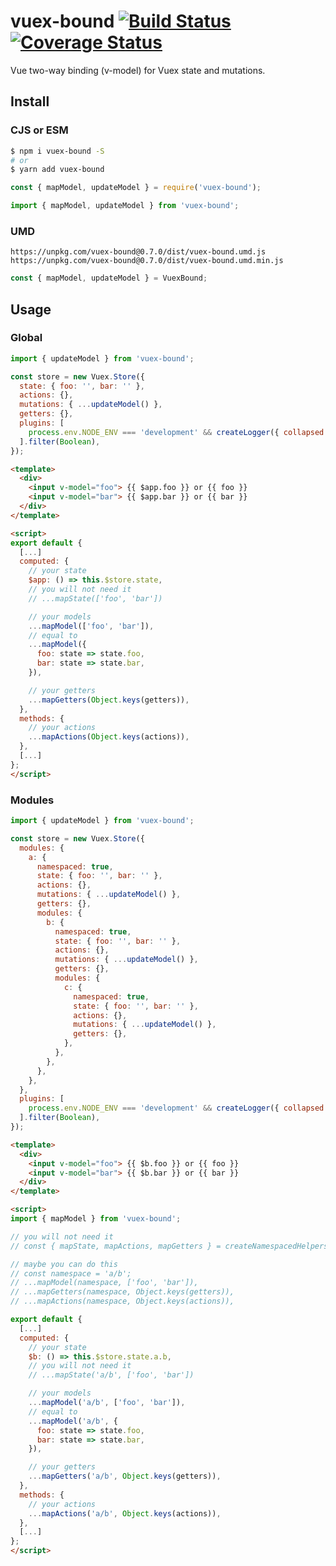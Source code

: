 # vuex-bound [![Build Status](https://travis-ci.org/Vanilla-IceCream/vuex-bound.svg?branch=master)](https://travis-ci.org/Vanilla-IceCream/vuex-bound) [![Coverage Status](https://coveralls.io/repos/github/Vanilla-IceCream/vuex-bound/badge.svg?branch=master)](https://coveralls.io/github/Vanilla-IceCream/vuex-bound?branch=master)

Vue two-way binding (v-model) for Vuex state and mutations.

## Install

### CJS or ESM

```bash
$ npm i vuex-bound -S
# or
$ yarn add vuex-bound
```

```js
const { mapModel, updateModel } = require('vuex-bound');

import { mapModel, updateModel } from 'vuex-bound';
```

### UMD

```
https://unpkg.com/vuex-bound@0.7.0/dist/vuex-bound.umd.js
https://unpkg.com/vuex-bound@0.7.0/dist/vuex-bound.umd.min.js
```

```js
const { mapModel, updateModel } = VuexBound;
```

## Usage

### Global

```js
import { updateModel } from 'vuex-bound';

const store = new Vuex.Store({
  state: { foo: '', bar: '' },
  actions: {},
  mutations: { ...updateModel() },
  getters: {},
  plugins: [
    process.env.NODE_ENV === 'development' && createLogger({ collapsed: false }),
  ].filter(Boolean),
});
```

```html
<template>
  <div>
    <input v-model="foo"> {{ $app.foo }} or {{ foo }}
    <input v-model="bar"> {{ $app.bar }} or {{ bar }}
  </div>
</template>

<script>
export default {
  [...]
  computed: {
    // your state
    $app: () => this.$store.state,
    // you will not need it
    // ...mapState(['foo', 'bar'])

    // your models
    ...mapModel(['foo', 'bar']),
    // equal to
    ...mapModel({
      foo: state => state.foo,
      bar: state => state.bar,
    }),

    // your getters
    ...mapGetters(Object.keys(getters)),
  },
  methods: {
    // your actions
    ...mapActions(Object.keys(actions)),
  },
  [...]
};
</script>
```

### Modules

```js
import { updateModel } from 'vuex-bound';

const store = new Vuex.Store({
  modules: {
    a: {
      namespaced: true,
      state: { foo: '', bar: '' },
      actions: {},
      mutations: { ...updateModel() },
      getters: {},
      modules: {
        b: {
          namespaced: true,
          state: { foo: '', bar: '' },
          actions: {},
          mutations: { ...updateModel() },
          getters: {},
          modules: {
            c: {
              namespaced: true,
              state: { foo: '', bar: '' },
              actions: {},
              mutations: { ...updateModel() },
              getters: {},
            },
          },
        },
      },
    },
  },
  plugins: [
    process.env.NODE_ENV === 'development' && createLogger({ collapsed: false }),
  ].filter(Boolean),
});
```

```html
<template>
  <div>
    <input v-model="foo"> {{ $b.foo }} or {{ foo }}
    <input v-model="bar"> {{ $b.bar }} or {{ bar }}
  </div>
</template>

<script>
import { mapModel } from 'vuex-bound';

// you will not need it
// const { mapState, mapActions, mapGetters } = createNamespacedHelpers('a/b');

// maybe you can do this
// const namespace = 'a/b';
// ...mapModel(namespace, ['foo', 'bar']),
// ...mapGetters(namespace, Object.keys(getters)),
// ...mapActions(namespace, Object.keys(actions)),

export default {
  [...]
  computed: {
    // your state
    $b: () => this.$store.state.a.b,
    // you will not need it
    // ...mapState('a/b', ['foo', 'bar'])

    // your models
    ...mapModel('a/b', ['foo', 'bar']),
    // equal to
    ...mapModel('a/b', {
      foo: state => state.foo,
      bar: state => state.bar,
    }),

    // your getters
    ...mapGetters('a/b', Object.keys(getters)),
  },
  methods: {
    // your actions
    ...mapActions('a/b', Object.keys(actions)),
  },
  [...]
};
</script>
```
